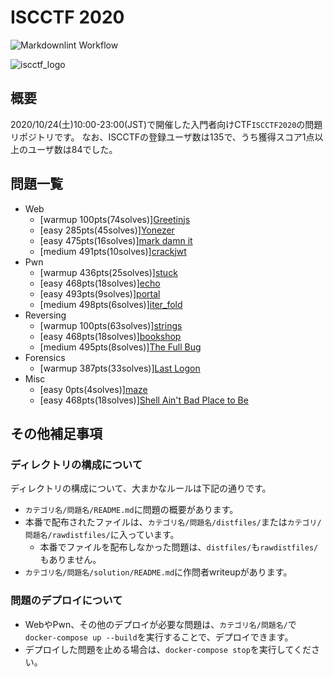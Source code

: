 # ISCCTF 2020

![Markdownlint Workflow](https://github.com/ipfactory/ISCCTF2020/workflows/Markdownlint%20Workflow/badge.svg)

![iscctf_logo](https://drive.google.com/uc?export=view&id=1SY43rwoVQLTyzW-YS8voxgY1Jb4xXPKi)

## 概要

2020/10/24(土)10:00-23:00(JST)で開催した入門者向けCTF`ISCCTF2020`の問題リポジトリです。
なお、ISCCTFの登録ユーザ数は135で、うち獲得スコア1点以上のユーザ数は84でした。

## 問題一覧

- Web
  - [warmup 100pts(74solves)][Greetinjs](web/Greetinjs/)
  - [easy 285pts(45solves)][Yonezer](web/yonezer/)
  - [easy 475pts(16solves)][mark damn it](web/mark-damn-it/)
  - [medium 491pts(10solves)][crackjwt](web/crackjwt/)
- Pwn
  - [warmup 436pts(25solves)][stuck](pwn/stuck/)
  - [easy 468pts(18solves)][echo](pwn/echo/)
  - [easy 493pts(9solves)][portal](pwn/portal/)
  - [medium 498pts(6solves)][iter_fold](pwn/iter_fold/)
- Reversing
  - [warmup 100pts(63solves)][strings](rev/strings/)
  - [easy 468pts(18solves)][bookshop](rev/bookshop/)
  - [medium 495pts(8solves)][The Full Bug](rev/The_Full_Bug/)
- Forensics
  - [warmup 387pts(33solves)][Last Logon](forensics/Last_Logon/)
- Misc
  - [easy 0pts(4solves)][maze](misc/maze/)
  - [easy 468pts(18solves)][Shell Ain't Bad Place to Be](misc/shell_aint_bad_place_to_be/)

## その他補足事項

### ディレクトリの構成について

ディレクトリの構成について、大まかなルールは下記の通りです。

- `カテゴリ名/問題名/README.md`に問題の概要があります。
- 本番で配布されたファイルは、`カテゴリ名/問題名/distfiles/`または`カテゴリ/問題名/rawdistfiles/`に入っています。
  - 本番でファイルを配布しなかった問題は、`distfiles/`も`rawdistfiles/`もありません。
- `カテゴリ名/問題名/solution/README.md`に作問者writeupがあります。

### 問題のデプロイについて

- WebやPwn、その他のデプロイが必要な問題は、`カテゴリ名/問題名/`で`docker-compose up --build`を実行することで、デプロイできます。
- デプロイした問題を止める場合は、`docker-compose stop`を実行してください。
